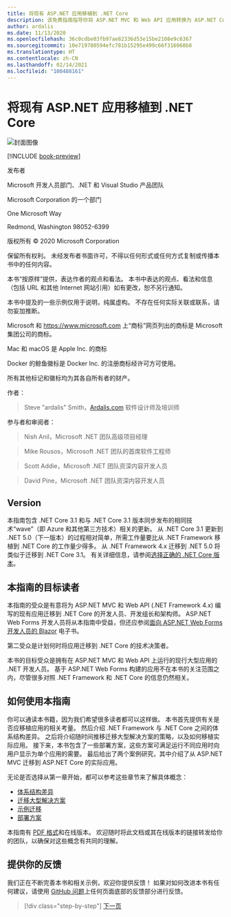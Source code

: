```yaml
---
title: 将现有 ASP.NET 应用移植到 .NET Core
description: 该免费指南指导你将 ASP.NET MVC 和 Web API 应用转换为 ASP.NET Core。
author: ardalis
ms.date: 11/13/2020
ms.openlocfilehash: 36c0cdbe03fb97ae82336d53e15be2108e9c6367
ms.sourcegitcommit: 10e719780594efc781b15295e499c66f316068b8
ms.translationtype: HT
ms.contentlocale: zh-CN
ms.lasthandoff: 02/14/2021
ms.locfileid: "100488161"
---
```

# <a name="porting-existing-aspnet-apps-to-net-core"></a>将现有 ASP.NET 应用移植到 .NET Core

![封面图像](./media/index/porting-existing-aspnet-apps.png)

[!INCLUDE [book-preview](../../../includes/book-preview.md)]

发布者

Microsoft 开发人员部门、.NET 和 Visual Studio 产品团队

Microsoft Corporation 的一个部门

One Microsoft Way

Redmond, Washington 98052-6399

版权所有 &copy; 2020 Microsoft Corporation

保留所有权利。 未经发布者书面许可，不得以任何形式或任何方式复制或传播本书中的任何内容。

本书“按原样”提供，表达作者的观点和看法。 本书中表达的观点、看法和信息（包括 URL 和其他 Internet 网站引用）如有更改，恕不另行通知。

本书中提及的一些示例仅用于说明，纯属虚构。 不存在任何实际关联或联系，请勿妄加推断。

Microsoft 和 <https://www.microsoft.com> 上“商标”网页列出的商标是 Microsoft 集团公司的商标。

Mac 和 macOS 是 Apple Inc. 的商标

Docker 的鲸鱼徽标是 Docker Inc. 的注册商标经许可方可使用。

所有其他标记和徽标均为其各自所有者的财产。

作者：

> Steve "ardalis" Smith，[Ardalis.com](https://ardalis.com) 软件设计师及培训师

参与者和审阅者：

> Nish Anil，Microsoft .NET 团队高级项目经理 

> Mike Rousos，Microsoft .NET 团队的首席软件工程师

> Scott Addie，Microsoft .NET 团队资深内容开发人员

> David Pine，Microsoft .NET 团队资深内容开发人员

## <a name="version"></a>Version

本指南包含 .NET Core 3.1 和与 .NET Core 3.1 版本同步发布的相同技术“wave”（即 Azure 和其他第三方技术）相关的更新。 从 .NET Core 3.1 更新到 .NET 5.0（下一版本）的过程相对简单，所需工作量要比从 .NET Framework 移植到 .NET Core 的工作量少得多。 从 .NET Framework 4.x 迁移到 .NET 5.0 将类似于迁移到 .NET Core 3.1。 有关详细信息，请参阅[选择正确的 .NET Core 版本](choose-net-core-version.md)。

## <a name="who-should-use-this-guide"></a>本指南的目标读者

本指南的受众是有意将为 ASP.NET MVC 和 Web API (.NET Framework 4.x) 编写的现有应用迁移到 .NET Core 的开发人员、开发组长和架构师。 ASP.NET Web Forms 开发人员将从本指南中受益，但还应参阅[面向 ASP.NET Web Forms 开发人员的 Blazor](https://docs.microsoft.com/dotnet/architecture/blazor-for-web-forms-developers/) 电子书。

第二受众是计划何时将应用迁移到 .NET Core 的技术决策者。

本书的目标受众是拥有在 ASP.NET MVC 和 Web API 上运行的现行大型应用的 .NET 开发人员。 基于 ASP.NET Web Forms 构建的应用不在本书的关注范围之内，尽管很多对照 .NET Framework 和 .NET Core 的信息仍然相关。

## <a name="how-you-can-use-this-guide"></a>如何使用本指南

你可以通读本书籍，因为我们希望很多读者都可以这样做。 本书首先提供有关是否应移植应用的相关考量。 然后介绍 .NET Framework 与 .NET Core 之间的体系结构差异。 之后将介绍随时间推移迁移大型解决方案的策略，以及如何移植实际应用。 接下来，本书包含了一些部署方案，这些方案可满足运行不同应用时向用户显示为单个应用的需要。 最后给出了两个案例研究，其中介绍了从 ASP.NET MVC 迁移到 ASP.NET Core 的实际应用。

无论是否选择从第一章开始，都可以参考这些章节来了解具体概念：

- [体系结构差异](architectural-differences.md)
- [迁移大型解决方案](migrate-large-solutions.md)
- [示例迁移](example-migration-eshop.md)
- [部署方案](deployment-scenarios.md)

本指南有 [PDF 格式](https://aka.ms/aspnet-porting-ebook)和在线版本。 欢迎随时将此文档或其在线版本的链接转发给你的团队，以确保对这些概念有共同的理解。

## <a name="send-your-feedback"></a>提供你的反馈

我们正在不断完善本书和相关示例，欢迎你提供反馈！ 如果对如何改进本书有任何建议，请使用 [GitHub 问题](https://github.com/dotnet/docs/issues)上任何页面底部的反馈部分进行反馈。

>[!div class="step-by-step"]
>[下一页](introduction.md)
